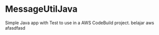 # MessageUtilJava

Simple Java app with Test to use in a AWS CodeBuild project. belajar aws
afasdfasd
